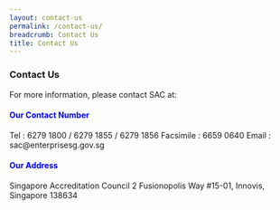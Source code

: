 ```yaml
---
layout: contact-us
permalink: /contact-us/
breadcrumb: Contact Us
title: Contact Us
---
```


### Contact Us

For more information, please contact SAC at:

<h4 style="color:blue">Our Contact Number</h4>
Tel : 6279 1800 / 6279 1855 / 6279 1856  
Facsimile : 6659 0640  
Email : sac@enterprisesg.gov.sg

<h4 style="color:blue">Our Address</h4>
Singapore Accreditation Council  
2 Fusionopolis Way  
#15-01, Innovis,  
Singapore 138634
